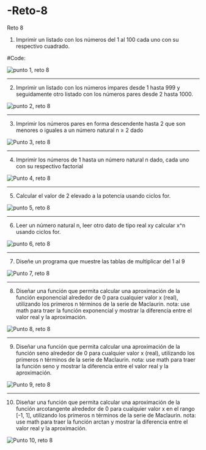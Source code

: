 # -Reto-8
Reto 8

1) Imprimir un listado con los números del 1 al 100 cada uno con su respectivo cuadrado.

#Code:

![punto 1, reto 8](https://user-images.githubusercontent.com/124641609/233752370-9cc6ac4d-4b5f-4a37-89f0-d616df7bb9b4.JPG)

---

2) Imprimir un listado con los números impares desde 1 hasta 999 y seguidamente otro listado con los números pares desde 2 hasta 1000.



![punto 2, reto 8](https://user-images.githubusercontent.com/124641609/233753400-51d420d0-52cd-41f9-801b-60df247c458a.JPG)


---

3) Imprimir los números pares en forma descendente hasta 2 que son menores o iguales a un número natural n ≥ 2 dado


![Punto 3, reto 8](https://user-images.githubusercontent.com/124641609/233754137-1800797c-fec6-46a8-a988-cbbf576a3f23.JPG)

---

4)  Imprimir los números de 1 hasta un número natural n dado, cada uno con su respectivo factorial


![Punto 4, reto 8](https://user-images.githubusercontent.com/124641609/233754555-dbb88260-3596-4856-9f5a-67ee5de9b519.JPG)


---

5) Calcular el valor de 2 elevado a la potencia usando ciclos for.

![punto 5, reto 8](https://user-images.githubusercontent.com/124641609/233762733-a030c1d0-06bd-424c-b650-4f1c59ded955.JPG)


---

6) Leer un número natural n, leer otro dato de tipo real xy calcular x^n usando ciclos for.

![punto 6, reto 8](https://user-images.githubusercontent.com/124641609/233763157-5bbdd225-1549-4a6f-8d21-95c065232a82.JPG)



---

7)  Diseñe un programa que muestre las tablas de multiplicar del 1 al 9

![Punto 7, reto 8](https://user-images.githubusercontent.com/124641609/233763303-8c711b5d-1a1b-4529-9bc0-f3b1e4e5fbd1.JPG)


---

8) Diseñar una función que permita calcular una aproximación de la función exponencial alrededor de 0 para cualquier valor x (real), utilizando los primeros n términos de la serie de Maclaurin. nota: use math para traer la función exponencial y mostrar la diferencia entre el valor real y la aproximación.

![Punto 8, reto 8](https://user-images.githubusercontent.com/124641609/233808227-1a18da03-4e9d-42ac-b0da-289818edfc8b.JPG)


---

9)  Diseñar una función que permita calcular una aproximación de la función seno alrededor de 0 para cualquier valor x (real), utilizando los primeros n términos de la serie de Maclaurin. nota: use math para traer la función seno y mostrar la diferencia entre el valor real y la aproximación.


![Punto 9, reto 8](https://user-images.githubusercontent.com/124641609/233809007-330a434a-f40a-4798-a05f-2405d4914ecd.JPG)

---

10) Diseñar una función que permita calcular una aproximación de la función arcotangente alrededor de 0 para cualquier valor x en el rango [-1, 1], utilizando los primeros n términos de la serie de Maclaurin. nota: use math para traer la función arctan y mostrar la diferencia entre el valor real y la aproximación.


![Punto 10, reto 8](https://user-images.githubusercontent.com/124641609/233810369-121418dc-7232-4320-8127-fca61d7bd8ab.JPG)



